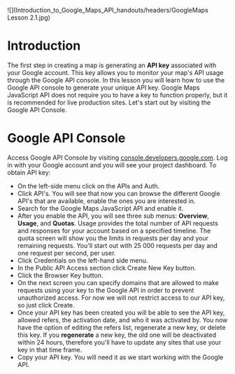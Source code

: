 ![](Introduction_to_Google_Maps_API_handouts/headers/GoogleMaps Lesson 2.1.jpg)
# Introduction

The first step in creating a map is generating an **API key** associated with your Google account. This key allows you to monitor your map's API usage through the Google API console. In this lesson you will learn how to use the Google API console to generate your unique API key. Google Maps JavaScript API does not require you to have a key to function properly, but it is recommended for live production sites. Let's start out by visiting the Google API Console.

# Google API Console

Access Google API Console by visiting [console.developers.google.com](https://console.developers.google.com). Log in with your Google account and you will see your project dashboard. To obtain API key:

* On the left-side menu click on the APIs and Auth.
* Click API's. You will see that now you can browse the different Google API's that are available, enable the ones you are interested in.
* Search for the Google Maps JavaScript API and enable it.
* After you enable the API, you will see three sub menus: **Overview**, **Usage**, and **Quotas**. Usage provides the total number of API requests and responses for your account based on a specified timeline. The quota screen will show you the limits in requests per day and your remaining requests. You'll start out with 25 000 requests per day and one request per second, per user.
* Click Credentials on the left-hand side menu.
* In the Public API Access section click Create New Key button.
* Click the Browser Key button.
* On the next screen you can specify domains that are allowed to make requests using your key to the Google API in order to prevent unauthorized access. For now we will not restrict access to our API key, so just click Create.
* Once your API key has been created you will be able to see the API key, allowed refers, the activation date, and who it was activated by. You now have the option of editing the refers list, regenerate a new key, or delete this key. If you **regenerate** a new key, the old one will be deactivated within 24 hours, therefore you'll have to update any sites that use your key in that time frame.
* Copy your API key. You will need it as we start working with the Google API.